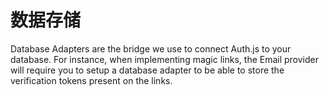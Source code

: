 # 数据存储

Database Adapters are the bridge we use to connect Auth.js to your database. For instance, when implementing magic links, the Email provider will require you to setup a database adapter to be able to store the verification tokens present on the links.
